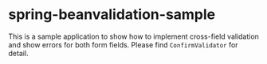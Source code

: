 # spring-beanvalidation-sample
This is a sample application to show how to implement cross-field validation and show errors for both form fields.
Please find ``ConfirmValidator`` for detail.
